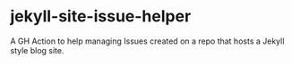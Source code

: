 # jekyll-site-issue-helper
A GH Action to help managing Issues created on a repo that hosts a Jekyll style blog site.
